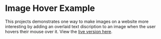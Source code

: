 # Image Hover Example

This projects demonstrates one way to make images on a website more interesting by adding an overlaid text discription to an image when the user hovers their mouse over it. View the [live version here](https://aekari.github.io/image-hover-example/).
